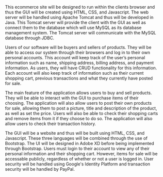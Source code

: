 This ecommerce site will be designed to run within the clients browser and thus the GUI will be created using HTML, CSS, and Javascript. The web server will be handled using Apache Tomcat and thus will be developed in Java. This Tomcat server will provide the client with the GUI as well as connect them to the database which will use MySQL as its database management system. The Tomcat server will communicate with the MySQL database through JDBC.

Users of our software will be buyers and sellers of products. They will be able to access our system through their browsers and log in to their own personal accounts. This account will keep track of the user’s personal information such as name, shipping address, billing address, and payment information. As users, they will have CRUD functionality for this information. Each account will also keep track of information such as their current shopping cart, previous transactions and what they currently have posted for sale. 

The main feature of the application allows users to buy and sell products. They will be able to interact with the GUI to purchase items of their choosing. The application will also allow users to post their own products for sale, allowing them to post a picture, title and description of the product, as well as set the price. Users will also be able to check their shopping carts and remove items from it if they choose to do so. The application will also allow users to check their transaction history. 

The GUI will be a website and thus will be built using HTML, CSS, and Javascript. These three languages will be combined through the use of Bootstrap. The UI will be designed in Adobe XD before being implemented through Bootstrap. Users must login to their account to view any of their personal information and their shopping cart. However, items for sale will be accessable publicly, regardless of whether or not a user is logged in. User security will be handled using Google's Identity Platform and transaction security will be handled by PayPal.



 
